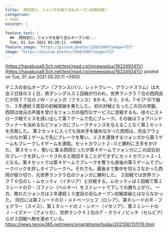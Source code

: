 ```yaml
---
title:  西岡良仁、ツォンガを破り全仏オープン初戦突破！  
categories:
- news
excerpt: |
  
feature_text: |
  ##  西岡良仁、ツォンガを破り全仏オープン初...
  Tue, 01 Jun 2021 05:20:11  +0900
feature_image: "https://picsum.photos/2560/600?image=733"
image: "https://picsum.photos/2560/600?image=733"
---
```


[https://hayabusa9.5ch.net/test/read.cgi/mnewsplus/1622492411/](https://hayabusa9.5ch.net/test/read.cgi/mnewsplus/1622492411/)
posted on Tue, 01 Jun 2021 05:20:11  +0900

<!--more-->

テニスの全仏オープン（フランス/パリ、レッドクレー、グランドスラム）は大会２日目の３１日、男子シングルス１回戦が行われ、世界ランク５７位の西岡良仁が同７７位のＪＷ・ツォンガ（フランス）を6-4，6-2，3-6，7-6 (7-5)で破り、３年連続３度目の初戦突破を果たした。 初の対戦となったこの日の序盤、西岡は地元の声援を受けるツォンガの強烈なサービスに苦戦するも、徐々にストローク戦でミスを誘い出して第７ゲームで先にブレーク。その後はフォアハンドウィナーを決めるなどツォンガにブレークチャンスを与えることなく第１セットを先取した。 第２セットに入っても攻め手を緩めなかった西岡は、完全アウェーのなか第１ゲームで先にブレークを奪い、ミスを連発するツォンガから第３ゲームもブレークし４ゲームを連取。セットカウント２−０と勝利に王手をかけた。 第３セット、勢いに乗る西岡だったが第４ゲームでツォンガにこの試合初のブレークを許しリードされると挽回することができずにセットカウント２−１となる。第４セットでは第４ゲームでブレークを奪うも直後の第５ゲームでブレークバックを許しタイブレークへ。それでも、最後まで集中を切らさなかった西岡が振り切り、元世界ランク５位のツォンガに勝利した。 ２回戦では世界ランク７６位のＬ・ムセッティ（イタリア）と対戦する。ムセッティは１回戦で第１３シードのＤ・ゴファン（ベルギー）をストレートで下しての勝ち上がり。 一方、敗れたツォンガは２年連続１０度目の全仏オープン初戦突破とはならなかった。 同日には第２シードのＤ・メドベージェフ（ロシア）、第８シードのＲ・フェデラー（スイス）、第１８シードのＪ・シナー（イタリア）、第３１シードのＪ・イズナー（アメリカ）、世界ランク４１位のＦ・クライノビッチ（セルビア）らが２回戦へ駒を進めている。 https://news.tennis365.net/news/smartphone/today/202106/131176.html
